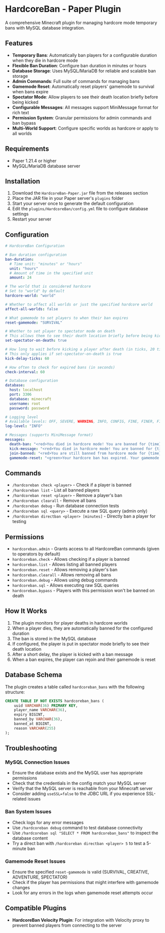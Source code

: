 # HardcoreBan - Paper Plugin

A comprehensive Minecraft plugin for managing hardcore mode temporary bans with MySQL database integration.

## Features

- **Temporary Bans**: Automatically ban players for a configurable duration when they die in hardcore mode
- **Flexible Ban Duration**: Configure ban duration in minutes or hours
- **Database Storage**: Uses MySQL/MariaDB for reliable and scalable ban storage
- **Admin Commands**: Full suite of commands for managing bans
- **Gamemode Reset**: Automatically reset players' gamemode to survival when bans expire
- **Spectator Mode**: Allow players to see their death location briefly before being kicked
- **Configurable Messages**: All messages support MiniMessage format for rich text
- **Permission System**: Granular permissions for admin commands and ban bypass
- **Multi-World Support**: Configure specific worlds as hardcore or apply to all worlds

## Requirements

- Paper 1.21.4 or higher
- MySQL/MariaDB database server

## Installation

1. Download the `HardcoreBan-Paper.jar` file from the releases section
2. Place the JAR file in your Paper server's `plugins` folder
3. Start your server once to generate the default configuration
4. Edit the `plugins/HardcoreBan/config.yml` file to configure database settings
5. Restart your server

## Configuration

```yaml
# HardcoreBan Configuration

# Ban duration configuration
ban-duration:
  # Time unit: "minutes" or "hours"
  unit: "hours"
  # Amount of time in the specified unit
  amount: 24

# The world that is considered hardcore
# Set to "world" by default
hardcore-world: "world"

# Whether to affect all worlds or just the specified hardcore world
affect-all-worlds: false

# What gamemode to set players to when their ban expires
reset-gamemode: "SURVIVAL"

# Whether to set player to spectator mode on death
# This allows them to see their death location briefly before being kicked
set-spectator-on-death: true

# How long to wait before kicking a player after death (in ticks, 20 ticks = 1 second)
# This only applies if set-spectator-on-death is true
kick-delay-ticks: 60

# How often to check for expired bans (in seconds)
check-interval: 60

# Database configuration
database:
  host: localhost
  port: 3306
  database: minecraft
  username: root
  password: password

# Logging level
# Available levels: OFF, SEVERE, WARNING, INFO, CONFIG, FINE, FINER, FINEST, ALL
log-level: "INFO"

# Messages (supports MiniMessage format)
messages:
  death-ban: "<red>You died in hardcore mode! You are banned for {time}."
  kick-message: "<red>You died in hardcore mode! You are banned for {time}."
  join-banned: "<red>You are still banned from hardcore mode for {time}."
  gamemode-reset: "<green>Your hardcore ban has expired. Your gamemode has been set to survival."
```

## Commands

- `/hardcoreban check <player>` - Check if a player is banned
- `/hardcoreban list` - List all banned players
- `/hardcoreban reset <player>` - Remove a player's ban
- `/hardcoreban clearall` - Remove all bans
- `/hardcoreban debug` - Run database connection tests
- `/hardcoreban sql <query>` - Execute a raw SQL query (admin only)
- `/hardcoreban directban <player> [minutes]` - Directly ban a player for testing

## Permissions

- `hardcoreban.admin` - Grants access to all HardcoreBan commands (given to operators by default)
- `hardcoreban.check` - Allows checking if a player is banned
- `hardcoreban.list` - Allows listing all banned players
- `hardcoreban.reset` - Allows removing a player's ban
- `hardcoreban.clearall` - Allows removing all bans
- `hardcoreban.debug` - Allows using debug commands
- `hardcoreban.sql` - Allows executing raw SQL queries
- `hardcoreban.bypass` - Players with this permission won't be banned on death

## How It Works

1. The plugin monitors for player deaths in hardcore worlds
2. When a player dies, they are automatically banned for the configured duration
3. The ban is stored in the MySQL database
4. If configured, the player is put in spectator mode briefly to see their death location
5. After a short delay, the player is kicked with a ban message
6. When a ban expires, the player can rejoin and their gamemode is reset

## Database Schema

The plugin creates a table called `hardcoreban_bans` with the following structure:

```sql
CREATE TABLE IF NOT EXISTS hardcoreban_bans (
    uuid VARCHAR(36) PRIMARY KEY,
    player_name VARCHAR(36),
    expiry BIGINT,
    banned_by VARCHAR(36),
    banned_at BIGINT,
    reason VARCHAR(255)
);
```

## Troubleshooting

### MySQL Connection Issues

- Ensure the database exists and the MySQL user has appropriate permissions
- Check that the credentials in the config match your MySQL server
- Verify that the MySQL server is reachable from your Minecraft server
- Consider adding `useSSL=false` to the JDBC URL if you experience SSL-related issues

### Ban System Issues

- Check logs for any error messages
- Use `/hardcoreban debug` command to test database connectivity
- Use `/hardcoreban sql "SELECT * FROM hardcoreban_bans"` to inspect the database content
- Try a direct ban with `/hardcoreban directban <player> 5` to test a 5-minute ban

### Gamemode Reset Issues

- Ensure the specified `reset-gamemode` is valid (SURVIVAL, CREATIVE, ADVENTURE, SPECTATOR)
- Check if the player has permissions that might interfere with gamemode changes
- Look for any errors in the logs when gamemode reset attempts occur

## Compatible Plugins

- **HardcoreBan Velocity Plugin**: For integration with Velocity proxy to prevent banned players from connecting to the server